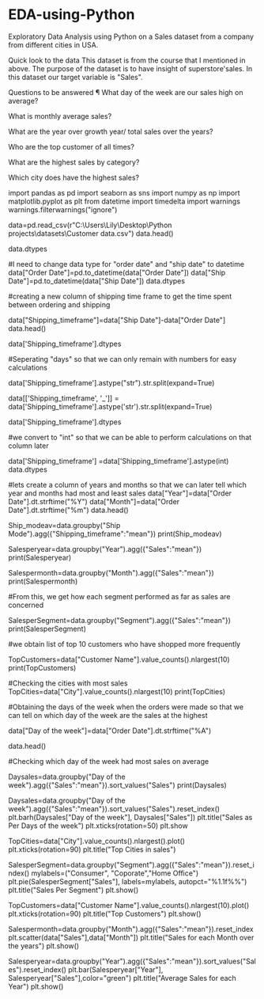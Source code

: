 # EDA-using-Python
Exploratory Data Analysis using Python on a Sales dataset from a company from different cities in USA.

Quick look to the data 
This dataset is from the course that I mentioned in above. The purpose of the dataset is to have insight of superstore'sales. In this dataset our target variable is "Sales".

Questions to be answered ¶
What day of the week are our sales high on average?

What is monthly average sales?

What are the year over growth year/ total sales over the years?

Who are the top customer of all times?

What are the highest sales by category?

Which city does have the highest sales?


import pandas as pd
import seaborn as sns
import numpy as np
import matplotlib.pyplot as plt
from datetime import timedelta
import warnings
warnings.filterwarnings("ignore")

data=pd.read_csv(r"C:\Users\Lily\Desktop\Python projects\datasets\Customer data.csv")
data.head()

data.dtypes

#I need to change data type for "order date" and "ship date" to datetime
data["Order Date"]=pd.to_datetime(data["Order Date"])
data["Ship Date"]=pd.to_datetime(data["Ship Date"])
data.dtypes

#creating a new column of shipping time frame to get the time spent between ordering and shipping

data["Shipping_timeframe"]=data["Ship Date"]-data["Order Date"]
data.head()

data['Shipping_timeframe'].dtypes

#Seperating "days" so that we can only remain with numbers for easy calculations

data['Shipping_timeframe'].astype("str").str.split(expand=True)

data[['Shipping_timeframe', '_']] = data['Shipping_timeframe'].astype('str').str.split(expand=True)

data['Shipping_timeframe'].dtypes

#we convert to "int" so that we can be able to perform calculations on that column later

data['Shipping_timeframe'] =data['Shipping_timeframe'].astype(int) 
data.dtypes

#lets create a column of years and months so that we can later tell which year and months had most and least sales
data["Year"]=data["Order Date"].dt.strftime("%Y")
data["Month"]=data["Order Date"].dt.strftime("%m")
data.head()

Ship_modeav=data.groupby("Ship Mode").agg({"Shipping_timeframe":"mean"})
print(Ship_modeav)

Salesperyear=data.groupby("Year").agg({"Sales":"mean"})
print(Salesperyear)

Salespermonth=data.groupby("Month").agg({"Sales":"mean"})
print(Salespermonth)

#From this, we get how each segment performed as far as sales are concerned

SalesperSegment=data.groupby("Segment").agg({"Sales":"mean"})
print(SalesperSegment)

#we obtain list of top 10 customers who have shopped more frequently

TopCustomers=data["Customer Name"].value_counts().nlargest(10)
print(TopCustomers)

#Checking the cities with most sales
TopCities=data["City"].value_counts().nlargest(10)
print(TopCities)

#Obtaining the days of the week when the orders were made so that we can tell on which day of the week are the sales at the highest

data["Day of the week"]=data["Order Date"].dt.strftime("%A")

data.head()

#Checking which day of the week had most sales on average

Daysales=data.groupby("Day of the week").agg({"Sales":"mean"}).sort_values("Sales")
print(Daysales)

Daysales=data.groupby("Day of the week").agg({"Sales":"mean"}).sort_values("Sales").reset_index()
plt.barh(Daysales["Day of the week"], Daysales["Sales"])
plt.title("Sales as Per Days of the week")
plt.xticks(rotation=50)
plt.show

TopCities=data["City"].value_counts().nlargest().plot()
plt.xticks(rotation=90)
plt.title("Top Cities in sales")

SalesperSegment=data.groupby("Segment").agg({"Sales":"mean"}).reset_index()
mylabels=("Consumer", "Coporate","Home Office")
plt.pie(SalesperSegment["Sales"], labels=mylabels, autopct="%1.1f%%")
plt.title("Sales Per Segment")
plt.show()


TopCustomers=data["Customer Name"].value_counts().nlargest(10).plot()
plt.xticks(rotation=90)
plt.title("Top Customers")
plt.show()


Salespermonth=data.groupby("Month").agg({"Sales":"mean"}).reset_index
plt.scatter(data["Sales"],data["Month"])
plt.title("Sales for each Month over the years")
plt.show()

Salesperyear=data.groupby("Year").agg({"Sales":"mean"}).sort_values("Sales").reset_index()
plt.bar(Salesperyear["Year"], Salesperyear["Sales"],color="green")
plt.title("Average Sales for each Year")
plt.show()

